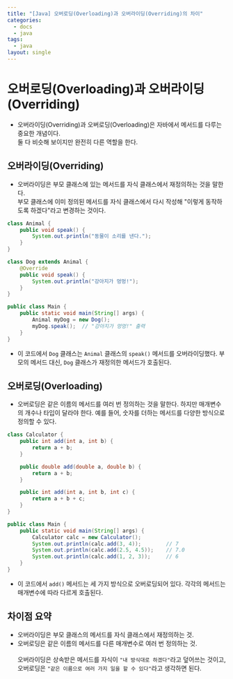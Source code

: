 ```yaml
---
title: "[Java] 오버로딩(Overloading)과 오버라이딩(Overriding)의 차이"
categories:
  - docs
  - java
tags:
  - java
layout: single
---
```


# 오버로딩(Overloading)과 오버라이딩(Overriding)
- 오버라이딩(Overriding)과 오버로딩(Overloading)은 자바에서 메서드를 다루는 중요한 개념이다. <br>
	둘 다 비슷해 보이지만 완전히 다른 역할을 한다.

## 오버라이딩(Overriding)
- 오버라이딩은 부모 클래스에 있는 메서드를 자식 클래스에서 재정의하는 것을 말한다. <br>
	부모 클래스에 이미 정의된 메서드를 자식 클래스에서 다시 작성해 "이렇게 동작하도록 하겠다"라고 변경하는 것이다.
```java
class Animal {
    public void speak() {
        System.out.println("동물이 소리를 낸다.");
    }
}
```
```java
class Dog extends Animal {
    @Override
    public void speak() {
        System.out.println("강아지가 멍멍!");
    }
}
```
```java
public class Main {
    public static void main(String[] args) {
        Animal myDog = new Dog();
        myDog.speak();  // "강아지가 멍멍!" 출력
    }
}
```
- 이 코드에서 `Dog` 클래스는 `Animal` 클래스의 `speak()` 메서드를 오버라이딩했다. 부모의 메서드 대신, `Dog` 클래스가 재정의한 메서드가 호출된다.

## 오버로딩(Overloading)
- 오버로딩은 같은 이름의 메서드를 여러 번 정의하는 것을 말한다. 하지만 매개변수의 개수나 타입이 달라야 한다. 예를 들어, 숫자를 더하는 메서드를 다양한 방식으로 정의할 수 있다.
```java
class Calculator {
    public int add(int a, int b) {
        return a + b;
    }

    public double add(double a, double b) {
        return a + b;
    }

    public int add(int a, int b, int c) {
        return a + b + c;
    }
}
```
```java
public class Main {
    public static void main(String[] args) {
        Calculator calc = new Calculator();
        System.out.println(calc.add(3, 4));        // 7
        System.out.println(calc.add(2.5, 4.5));    // 7.0
        System.out.println(calc.add(1, 2, 3));     // 6
    }
}
```
- 이 코드에서 `add()` 메서드는 세 가지 방식으로 오버로딩되어 있다. 각각의 메서드는 매개변수에 따라 다르게 호출된다.

## 차이점 요약
* 오버라이딩은 부모 클래스의 메서드를 자식 클래스에서 재정의하는 것.
* 오버로딩은 같은 이름의 메서드를 다른 매개변수로 여러 번 정의하는 것.<br><br>
오버라이딩은 상속받은 메서드를 자식이 `"내 방식대로 하겠다"`라고 덮어쓰는 것이고, 오버로딩은 `"같은 이름으로 여러 가지 일을 할 수 있다"`라고 생각하면 된다.


